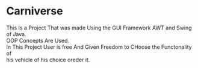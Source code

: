 # Carniverse <br>

This Is a Project That was made Using the GUI Framework AWT and Swing of Java. <br>
OOP Concepts Are Used. <br>
In This Project User is free And Given Freedom to CHoose the Functonality of <br>
his vehicle of his choice oreder it. <br>

